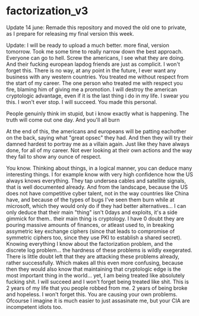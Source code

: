 # factorization_v3

Update 14 june: Remade this repository and moved the old one to private, as I prepare for releasing my final version this week.

Update: I will be ready to upload a much better. more final, version tomorrow. Took me some time to really narrow down the best approach. Everyone can go to hell. Screw the americans, I see what they are doing. And their fucking european lapdog friends are just as complicit. I won't forget this. There is no way, at any point in the future, I ever want any business with any western countries. You treated me without respect from the start of my career. The one person who treated me with respect you fire, blaming him of giving me a promotion. I will destroy the american cryptologic advantage, even if it is the last thing i do in my life. I swear you this. I won't ever stop. I will succeed. You made this personal.


People genuinly think im stupid, but i know exactly what is happening. The truth will come out one day. And you'll all burn 


At the end of this, the americans and europeans will be patting eachother on the back, saying what "great opsec" they had.  And then they will try their damned hardest to portray me as a villain again. Just like they have always done, for all of my career. Not ever looking at their own actions and the way they fail to show any ounce of respect. 

You know. Thinking about things, in a logical manner, you can deduce many interesting things. I for example know with very high confidence how the US always knows everything.
They tap undersea cables and satellite signals, that is well documented already. And from the landscape, because the US does not have competitive cyber talent, not in the way countries like China have, and because of the types of bugs I've seen them burn while at microsoft, which they would only do if they had better alternatives... I can only deduce that their main "thing" isn't 0days and exploits, it's a side gimmick for them.. their main thing is cryptology. I have 0 doubt they are pouring massive amounts of finances, or atleast used to, in breaking assymetric key exchange ciphers (since that leads to compromise of symmetric ciphers too, since they use PKI to establish a shared secret). Knowing everything I know about the factorization problem, and the discrete log problem... the hardness of these problems is wildly exegerated. There is little doubt left that they are attacking these problems already, rather successfully. Which makes all this even more confusing, because then they would also know that maintaining that cryptologic edge is the most important thing in the world... yet, I am being treated like absolutely fucking shit. I will succeed and I won't forget being treated like shit. This is 2 years of my life that you people robbed from me. 2 years of being broke and hopeless. I won't forget this. You are causing your own problems. Ofcourse I imagine it is much easier to just assasinate me, but your CIA are incompetent idiots too.
